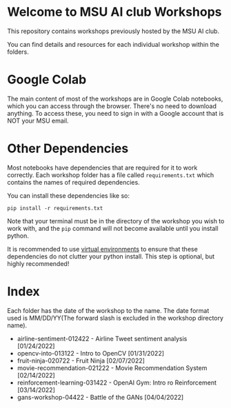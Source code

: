 # Welcome to MSU AI club Workshops
This repository contains workshops previously hosted by the 
MSU AI club.

You can find details and resources for each individual workshop within the folders.

# Google Colab
The main content of most of the workshops are in Google Colab notebooks, which you can access through the browser. There's no need to download anything. To access these, you need to sign in with a Google account that is NOT your MSU email.

# Other Dependencies
Most notebooks have dependencies that are required for it to work correctly.
Each workshop folder has a file called `requirements.txt` which contains the
names of required dependencies.

You can install these dependencies like so:

`pip install -r requirements.txt`

Note that your terminal must be in the directory of the workshop you wish to work with,
and the `pip` command will not become available until you install python. 

It is recommended to use [virtual environments](https://docs.python.org/3/tutorial/venv.html) to ensure that these dependencies do not clutter your python install.
This step is optional, but highly recommended!

# Index

Each folder has the date of the workshop  to the name. The date format used is MM/DD/YY(The forward slash is excluded in the workshop directory name).

- airline-sentiment-012422 - Airline Tweet sentiment analysis [01/24/2022]
- opencv-into-013122 - Intro to OpenCV [01/31/2022]
- fruit-ninja-020722 - Fruit Ninja [02/07/2022]
- movie-recommendation-021222 - Movie Recommendation System [02/14/2022]
- reinforcement-learning-031422 - OpenAI Gym: Intro ro Reinforcement [03/14/2022]
- gans-workshop-04422 - Battle of the GANs [04/04/2022]
